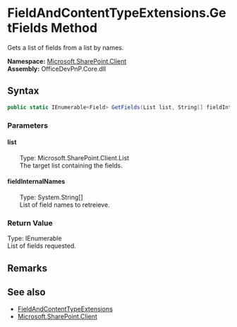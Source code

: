 # FieldAndContentTypeExtensions.GetFields Method  
 Gets a list of fields from a list by names.   

**Namespace:** [Microsoft.SharePoint.Client](Microsoft.SharePoint.Client.md)  
**Assembly:** OfficeDevPnP.Core.dll  
## Syntax
```C#
public static IEnumerable<Field> GetFields(List list, String[] fieldInternalNames)
```
### Parameters
#### list  
&emsp;&emsp;Type: Microsoft.SharePoint.Client.List  
&emsp;&emsp;The target list containing the fields.  

  

#### fieldInternalNames  
&emsp;&emsp;Type: System.String[]  
&emsp;&emsp;List of field names to retreieve.  

  

### Return Value
Type: IEnumerable<Field>  
List of fields requested.  


## Remarks
  
## See also
- [FieldAndContentTypeExtensions](Microsoft.SharePoint.Client.FieldAndContentTypeExtensions.md) 
- [Microsoft.SharePoint.Client](Microsoft.SharePoint.Client.md) 
